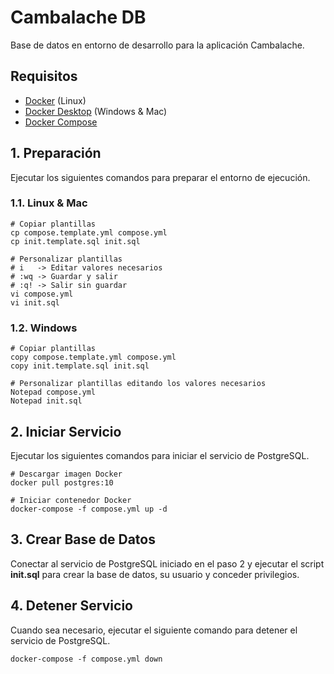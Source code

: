 # Cambalache DB
Base de datos en entorno de desarrollo para la aplicación Cambalache.

## Requisitos
* [Docker](https://www.docker.com/) (Linux)
* [Docker Desktop](https://www.docker.com/products/docker-desktop) (Windows & Mac)
* [Docker Compose](https://docs.docker.com/compose/install/)

## 1. Preparación
Ejecutar los siguientes comandos para preparar el entorno de ejecución.

### 1.1. Linux & Mac
```shell
# Copiar plantillas
cp compose.template.yml compose.yml
cp init.template.sql init.sql

# Personalizar plantillas
# i   -> Editar valores necesarios
# :wq -> Guardar y salir
# :q! -> Salir sin guardar
vi compose.yml
vi init.sql
```

### 1.2. Windows
```shell
# Copiar plantillas
copy compose.template.yml compose.yml
copy init.template.sql init.sql

# Personalizar plantillas editando los valores necesarios
Notepad compose.yml
Notepad init.sql
```

## 2. Iniciar Servicio
Ejecutar los siguientes comandos para iniciar el servicio de PostgreSQL.
```shell
# Descargar imagen Docker
docker pull postgres:10

# Iniciar contenedor Docker
docker-compose -f compose.yml up -d
```

## 3. Crear Base de Datos
Conectar al servicio de PostgreSQL iniciado en el paso 2 y ejecutar el
script **init.sql** para crear la base de datos, su usuario y conceder privilegios.


## 4. Detener Servicio
Cuando sea necesario, ejecutar el siguiente comando para detener el servicio de PostgreSQL.
```shell
docker-compose -f compose.yml down
```
